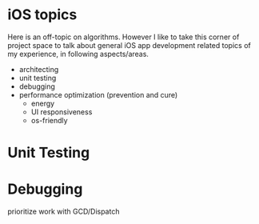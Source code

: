# iOS topics

Here is an off-topic on algorithms. However I like to take this corner of project space to talk about general iOS app development related topics of my experience, in following aspects/areas.

* architecting
* unit testing
* debugging
* performance optimization (prevention and cure)
  * energy
  * UI responsiveness
  * os-friendly

# Unit Testing

# Debugging




prioritize work with GCD/Dispatch
